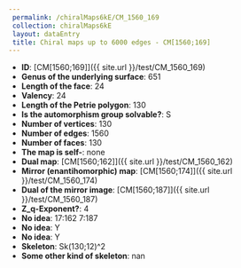 ```yaml
--- 
 permalink: /chiralMaps6kE/CM_1560_169 
 collection: chiralMaps6kE
 layout: dataEntry
 title: Chiral maps up to 6000 edges - CM[1560;169]
---
```


- **ID**: [CM[1560;169]]({{ site.url }}/test/CM_1560_169)
- **Genus of the underlying surface**: 651
- **Length of the face**: 24
- **Valency**: 24
- **Length of the Petrie polygon**: 130
- **Is the automorphism group solvable?**: S
- **Number of vertices**: 130
- **Number of edges**: 1560
- **Number of faces**: 130
- **The map is self-**: none
- **Dual map**: [CM[1560;162]]({{ site.url }}/test/CM_1560_162)
- **Mirror (enantihomorphic) map**: [CM[1560;174]]({{ site.url }}/test/CM_1560_174)
- **Dual of the mirror image**: [CM[1560;187]]({{ site.url }}/test/CM_1560_187)
- **Z_q-Exponent?**: 4
- **No idea**:  17:162 7:187
- **No idea**: Y
- **No idea**: Y
- **Skeleton**: Sk(130;12)^2
- **Some other kind of skeleton**: nan
